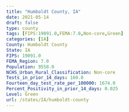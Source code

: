 ```yaml
---
title: "Humboldt County, IA"
date: 2021-05-14
draft: false
type: county
tags: [FIPS:19091.0,FEMA:7.0,Non-core,Green]
categories: [IA]
County: Humboldt County
State: IA
FIPS: 19091.0
FEMA_Region: 7.0
Population: 9558.0
NCHS_Urban_Rural_Classification: Non-core
Tests_in_prior_14_days: 160.0
Fourteen_day_test_rate_per_100000: 1674.0
Percent_Positivity_in_prior_14_days: 0.025
Level: Green
url: /states/IA/humboldt-county
---
```




